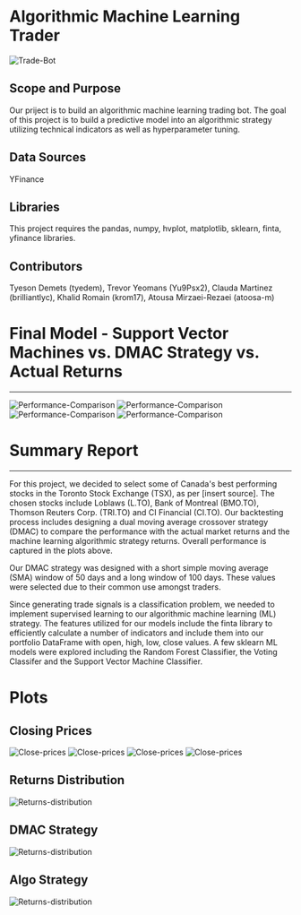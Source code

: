 # Algorithmic Machine Learning Trader

![Trade-Bot](Images/trade_bot.png)

## Scope and Purpose

Our priject is to build an algorithmic machine learning trading bot. 
The goal of this project is to build a predictive model into an algorithmic strategy utilizing technical indicators as well as hyperparameter tuning. 

## Data Sources
YFinance

## Libraries

This project requires the pandas, numpy, hvplot, matplotlib, sklearn, finta, yfinance libraries.

## Contributors

Tyeson Demets (tyedem), Trevor Yeomans (Yu9Psx2), Clauda Martinez (brilliantlyc), Khalid Romain (krom17), Atousa Mirzaei-Rezaei (atoosa-m)


# Final Model - Support Vector Machines vs. DMAC Strategy vs. Actual Returns
---
![Performance-Comparison](Plots/l_performance_comparisons.png)
![Performance-Comparison](Plots/bmo_performance_comparisons.png)
![Performance-Comparison](Plots/tri_performance_comparisons.png)
![Performance-Comparison](Plots/cix_performance_comparisons.png)

# Summary Report
---
For this project, we decided to select some of Canada's best performing stocks in the Toronto Stock Exchange (TSX), as per [insert source]. The chosen stocks include Loblaws (L.TO), Bank of Montreal (BMO.TO), Thomson Reuters Corp. (TRI.TO) and CI Financial (CI.TO). Our backtesting process includes designing a dual moving average crossover strategy (DMAC) to compare the performance with the actual market returns and the machine learning algorithmic strategy returns. Overall performance is captured in the plots above.

Our DMAC strategy was designed with a short simple moving average (SMA) window of 50 days and a long window of 100 days. These values were selected due to their common use amongst traders.

Since generating trade signals is a classification problem, we needed to implement supervised learning to our algorithmic machine learning (ML) strategy. The features utilized for our models include the finta library to efficiently calculate a number of indicators and include them into our portfolio DataFrame with open, high, low, close values. A few sklearn ML models were explored including the Random Forest Classifier, the Voting Classifer and the Support Vector Machine Classifier.

# Plots
## Closing Prices

![Close-prices](Plots/L_close_timeseries.png)
![Close-prices](Plots/bmo_close_timeseries.png)
![Close-prices](Plots/tri_close_timeseries.png)
![Close-prices](Plots/cix_close_timeseries.png)

## Returns Distribution

![Returns-distribution](Plots/actual_returns_distribution.png)

## DMAC Strategy
![Returns-distribution](Plots/DMAC_returns_distribution.png)

## Algo Strategy
![Returns-distribution](Plots/algo_returns_distribution.png)


